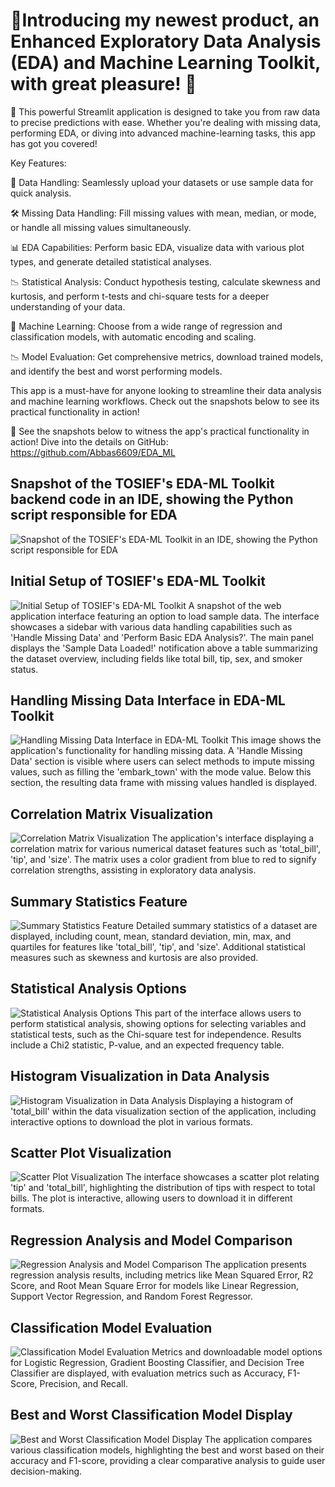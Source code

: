 # **🚀Introducing my newest product, an Enhanced Exploratory Data Analysis (EDA) and Machine Learning Toolkit, with great pleasure!  🚀**

🌟 This powerful Streamlit application is designed to take you from raw data to precise predictions with ease. Whether you're dealing with missing data, performing EDA, or diving into advanced machine-learning tasks, this app has got you covered!

Key Features:

📂 Data Handling: Seamlessly upload your datasets or use sample data for quick analysis.

🛠️ Missing Data Handling: Fill missing values with mean, median, or mode, or handle all missing values simultaneously.

📊 EDA Capabilities: Perform basic EDA, visualize data with various plot types, and generate detailed statistical analyses.

📉 Statistical Analysis: Conduct hypothesis testing, calculate skewness and kurtosis, and perform t-tests and chi-square tests for a deeper understanding of your data.

🧮 Machine Learning: Choose from a wide range of regression and classification models, with automatic encoding and scaling.

📉 Model Evaluation: Get comprehensive metrics, download trained models, and identify the best and worst performing models.

This app is a must-have for anyone looking to streamline their data analysis and machine learning workflows. Check out the snapshots below to see its practical functionality in action!

🔗 See the snapshots below to witness the app's practical functionality in action! Dive into the details on GitHub: https://github.com/Abbas6609/EDA_ML



## Snapshot of the  TOSIEF's EDA-ML Toolkit backend code in an IDE, showing the Python script responsible for EDA
![Snapshot of the  TOSIEF's EDA-ML Toolkit in an IDE, showing the Python script responsible for EDA](Screenshots/1.png)

## Initial Setup of TOSIEF's EDA-ML Toolkit
![Initial Setup of TOSIEF's EDA-ML Toolkit](Screenshots/2.png)
A snapshot of the web application interface featuring an option to load sample data. The interface showcases a sidebar with various data handling capabilities such as 'Handle Missing Data' and 'Perform Basic EDA Analysis?'. The main panel displays the 'Sample Data Loaded!' notification above a table summarizing the dataset overview, including fields like total bill, tip, sex, and smoker status.

## Handling Missing Data Interface in EDA-ML Toolkit
![Handling Missing Data Interface in EDA-ML Toolkit](Screenshots/3.png)
This image shows the application's functionality for handling missing data. A 'Handle Missing Data' section is visible where users can select methods to impute missing values, such as filling the 'embark_town' with the mode value. Below this section, the resulting data frame with missing values handled is displayed.

## Correlation Matrix Visualization
![Correlation Matrix Visualization](Screenshots/4.png)
The application's interface displaying a correlation matrix for various numerical dataset features such as 'total_bill', 'tip', and 'size'. The matrix uses a color gradient from blue to red to signify correlation strengths, assisting in exploratory data analysis.

## Summary Statistics Feature
![Summary Statistics Feature](Screenshots/5.png)
Detailed summary statistics of a dataset are displayed, including count, mean, standard deviation, min, max, and quartiles for features like 'total_bill', 'tip', and 'size'. Additional statistical measures such as skewness and kurtosis are also provided.

## Statistical Analysis Options
![Statistical Analysis Options](Screenshots/6.png)
This part of the interface allows users to perform statistical analysis, showing options for selecting variables and statistical tests, such as the Chi-square test for independence. Results include a Chi2 statistic, P-value, and an expected frequency table.
## Histogram Visualization in Data Analysis
![Histogram Visualization in Data Analysis](Screenshots/7.png)
Displaying a histogram of 'total_bill' within the data visualization section of the application, including interactive options to download the plot in various formats.

## Scatter Plot Visualization
![Scatter Plot Visualization](Screenshots/8.png)
The interface showcases a scatter plot relating 'tip' and 'total_bill', highlighting the distribution of tips with respect to total bills. The plot is interactive, allowing users to download it in different formats.

## Regression Analysis and Model Comparison
![Regression Analysis and Model Comparison](Screenshots/9.png)
The application presents regression analysis results, including metrics like Mean Squared Error, R2 Score, and Root Mean Square Error for models like Linear Regression, Support Vector Regression, and Random Forest Regressor.

## Classification Model Evaluation
![Classification Model Evaluation](Screenshots/10.png)
Metrics and downloadable model options for Logistic Regression, Gradient Boosting Classifier, and Decision Tree Classifier are displayed, with evaluation metrics such as Accuracy, F1-Score, Precision, and Recall.

## Best and Worst Classification Model Display
![Best and Worst Classification Model Display](Screenshots/11.png)
The application compares various classification models, highlighting the best and worst based on their accuracy and F1-score, providing a clear comparative analysis to guide user decision-making.
